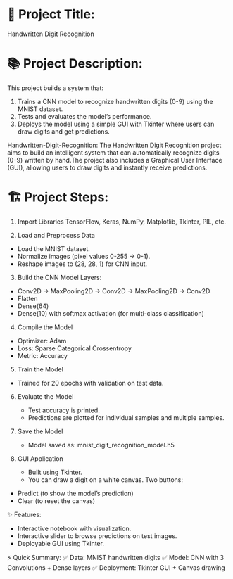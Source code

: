 # 📝 Project Title:
Handwritten Digit Recognition 

# 📚 Project Description:
This project builds a system that:
1. Trains a CNN model to recognize handwritten digits (0-9) using the MNIST dataset.
2. Tests and evaluates the model’s performance.
3. Deploys the model using a simple GUI with Tkinter where users can draw digits and get predictions.

Handwritten-Digit-Recognition: 
The Handwritten Digit Recognition project aims to build an intelligent system that can automatically recognize digits (0–9) written by hand.The project also includes a Graphical User Interface (GUI), allowing users to draw digits and instantly receive predictions.

# 🏗️ Project Steps:
1. Import Libraries
TensorFlow, Keras, NumPy, Matplotlib, Tkinter, PIL, etc.

2. Load and Preprocess Data
 * Load the MNIST dataset.
 * Normalize images (pixel values 0-255 → 0-1).
 * Reshape images to (28, 28, 1) for CNN input.

3. Build the CNN Model
Layers:
* Conv2D → MaxPooling2D → Conv2D → MaxPooling2D → Conv2D
* Flatten
* Dense(64)
* Dense(10) with softmax activation (for multi-class classification)

4. Compile the Model
  * Optimizer: Adam
  * Loss: Sparse Categorical Crossentropy
  * Metric: Accuracy

5. Train the Model
  * Trained for 20 epochs with validation on test data.

6. Evaluate the Model
   * Test accuracy is printed.
   * Predictions are plotted for individual samples and multiple samples.

7. Save the Model
   * Model saved as: mnist_digit_recognition_model.h5

8. GUI Application
   * Built using Tkinter.
   * You can draw a digit on a white canvas.
 Two buttons:
  - Predict (to show the model’s prediction)
  - Clear (to reset the canvas)

✨ Features:
- Interactive notebook with visualization.
- Interactive slider to browse predictions on test images.
- Deployable GUI using Tkinter.

⚡ Quick Summary:
✅ Data: MNIST handwritten digits
✅ Model: CNN with 3 Convolutions + Dense layers
✅ Deployment: Tkinter GUI + Canvas drawing

